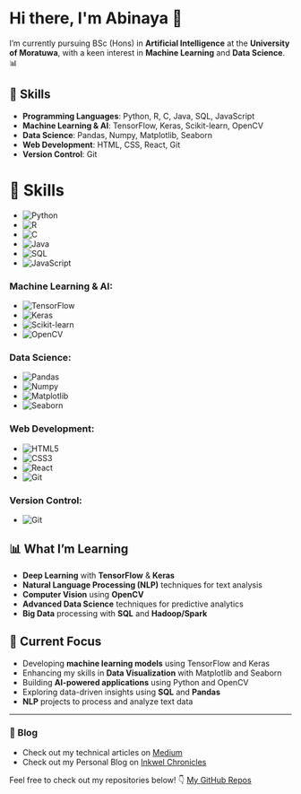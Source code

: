 # Hi there, I'm Abinaya 👋

I’m currently pursuing BSc (Hons) in **Artificial Intelligence** at the **University of Moratuwa**, with a keen interest in **Machine Learning** and **Data Science**. 📊

## 🚀 Skills

- **Programming Languages**: Python, R, C, Java, SQL, JavaScript
- **Machine Learning & AI**: TensorFlow, Keras, Scikit-learn, OpenCV
- **Data Science**: Pandas, Numpy, Matplotlib, Seaborn
- **Web Development**: HTML, CSS, React, Git
- **Version Control**: Git

# 🚀 Skills
- ![Python](https://img.shields.io/badge/-Python-3776AB?style=flat&logo=python&logoColor=white) 
- ![R](https://img.shields.io/badge/-R-276DC3?style=flat&logo=r&logoColor=white) 
- ![C](https://img.shields.io/badge/-C-00599C?style=flat&logo=c&logoColor=white)
- ![Java](https://img.shields.io/badge/-Java-007396?style=flat&logo=java&logoColor=white)
- ![SQL](https://img.shields.io/badge/-SQL-003B57?style=flat&logo=postgresql&logoColor=white)
- ![JavaScript](https://img.shields.io/badge/-JavaScript-F7DF1E?style=flat&logo=javascript&logoColor=black)

### Machine Learning & AI:
- ![TensorFlow](https://img.shields.io/badge/-TensorFlow-FF6F00?style=flat&logo=tensorflow&logoColor=white)
- ![Keras](https://img.shields.io/badge/-Keras-D00000?style=flat&logo=keras&logoColor=white)
- ![Scikit-learn](https://img.shields.io/badge/-Scikit--learn-F7931E?style=flat&logo=scikit-learn&logoColor=white)
- ![OpenCV](https://img.shields.io/badge/-OpenCV-5C3EE8?style=flat&logo=opencv&logoColor=white)

### Data Science:
- ![Pandas](https://img.shields.io/badge/-Pandas-150458?style=flat&logo=pandas&logoColor=white)
- ![Numpy](https://img.shields.io/badge/-Numpy-013243?style=flat&logo=numpy&logoColor=white)
- ![Matplotlib](https://img.shields.io/badge/-Matplotlib-003B57?style=flat&logo=matplotlib&logoColor=white)
- ![Seaborn](https://img.shields.io/badge/-Seaborn-5D8B92?style=flat&logo=seaborn&logoColor=white)

### Web Development:
- ![HTML5](https://img.shields.io/badge/-HTML5-E34F26?style=flat&logo=html5&logoColor=white)
- ![CSS3](https://img.shields.io/badge/-CSS3-1572B6?style=flat&logo=css3&logoColor=white)
- ![React](https://img.shields.io/badge/-React-61DAFB?style=flat&logo=react&logoColor=black)
- ![Git](https://img.shields.io/badge/-Git-F05032?style=flat&logo=git&logoColor=white)

### Version Control:
- ![Git](https://img.shields.io/badge/-Git-F05032?style=flat&logo=git&logoColor=white)


## 📊 What I’m Learning

- **Deep Learning** with **TensorFlow** & **Keras**
- **Natural Language Processing (NLP)** techniques for text analysis
- **Computer Vision** using **OpenCV**
- **Advanced Data Science** techniques for predictive analytics
- **Big Data** processing with **SQL** and **Hadoop/Spark**

## 🎯 Current Focus

- Developing **machine learning models** using TensorFlow and Keras
- Enhancing my skills in **Data Visualization** with Matplotlib and Seaborn
- Building **AI-powered applications** using Python and OpenCV
- Exploring data-driven insights using **SQL** and **Pandas**
- **NLP** projects to process and analyze text data

---
### 📝 Blog
- Check out my technical articles on [Medium](https://medium.com/@abi12subramaniam)
- Check out my Personal Blog on [Inkwel Chronicles](https://inkwellchronicles360.wordpress.com/) 


Feel free to check out my repositories below! 👇
[My GitHub Repos](https://github.com/Abinaya-Subramaniam?tab=repositories)
